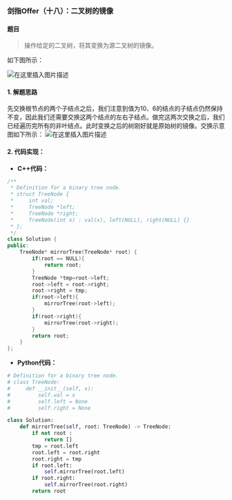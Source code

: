 ### 剑指Offer（十八）：二叉树的镜像
#### 题目
> 操作给定的二叉树，将其变换为源二叉树的镜像。

如下图所示：

![在这里插入图片描述](https://img-blog.csdnimg.cn/20200503234600294.png#pic_center)


#### 1. 解题思路
先交换根节点的两个子结点之后，我们注意到值为10、6的结点的子结点仍然保持不变，因此我们还需要交换这两个结点的左右子结点。做完这两次交换之后，我们已经遍历完所有的非叶结点。此时变换之后的树刚好就是原始树的镜像。交换示意图如下所示：
![在这里插入图片描述](https://img-blog.csdnimg.cn/20200503234700840.png?x-oss-process=image/watermark,type_ZmFuZ3poZW5naGVpdGk,shadow_10,text_aHR0cHM6Ly9ibG9nLmNzZG4ubmV0L21yamt6aGFuZ21h,size_16,color_FFFFFF,t_70,#pic_center)

#### 2. 代码实现：
- **C++代码：**

```cpp
/**
 * Definition for a binary tree node.
 * struct TreeNode {
 *     int val;
 *     TreeNode *left;
 *     TreeNode *right;
 *     TreeNode(int x) : val(x), left(NULL), right(NULL) {}
 * };
 */
class Solution {
public:
    TreeNode* mirrorTree(TreeNode* root) {
        if(root == NULL){
            return root;
        }
        TreeNode *tmp=root->left;
        root->left = root->right;
        root->right = tmp;
        if(root->left){
            mirrorTree(root->left);
        }
        if(root->right){
            mirrorTree(root->right);
        }
        return root;
    }
};
```

- **Python代码：**

```python
# Definition for a binary tree node.
# class TreeNode:
#     def __init__(self, x):
#         self.val = x
#         self.left = None
#         self.right = None

class Solution:
    def mirrorTree(self, root: TreeNode) -> TreeNode:
        if not root :
            return []
        tmp = root.left
        root.left = root.right
        root.right = tmp
        if root.left:
            self.mirrorTree(root.left)
        if root.right:
            self.mirrorTree(root.right)
        return root
```

